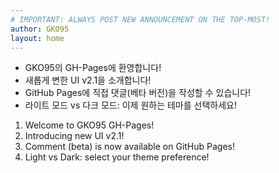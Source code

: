 ```yaml
---
# IMPORTANT: ALWAYS POST NEW ANNOUNCEMENT ON THE TOP-MOST!
author: GKO95
layout: home
---
```

* GKO95의 GH-Pages에 환영합니다!
* 새롭게 변한 UI v2.1을 소개합니다!
* GitHub Pages에 직접 댓글(베타 버전)을 작성할 수 있습니다!
* 라이트 모드 vs 다크 모드: 이제 원하는 테마를 선택하세요!

1. Welcome to GKO95 GH-Pages!
1. Introducing new UI v2.1!
1. Comment (beta) is now available on GitHub Pages!
1. Light vs Dark: select your theme preference!
